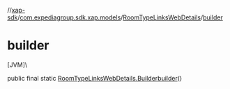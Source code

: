 //[xap-sdk](../../../index.md)/[com.expediagroup.sdk.xap.models](../index.md)/[RoomTypeLinksWebDetails](index.md)/[builder](builder.md)

# builder

[JVM]\

public final static [RoomTypeLinksWebDetails.Builder](-builder/index.md)[builder](builder.md)()
